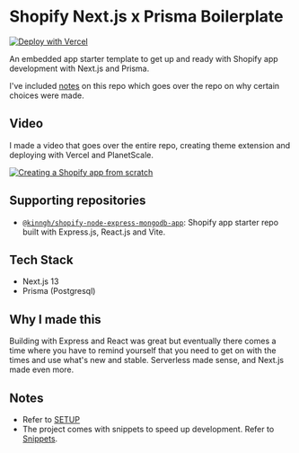 # Shopify Next.js x Prisma Boilerplate

[![Deploy with Vercel](https://vercel.com/button)](https://vercel.com/new/clone?repository-url=https%3A%2F%2Fgithub.com%2Fkinngh%2Fshopify-nextjs-prisma-app&env=SHOPIFY_API_KEY,SHOPIFY_API_SECRET,SHOPIFY_API_SCOPES,SHOPIFY_APP_URL,SHOPIFY_API_VERSION,DATABASE_URL,ENCRYPTION_STRING&project-name=shopify-next-prisma-app&repository-name=kinngh-shopify-next-prisma-app&redirect-url=https%3A%2F%2Ftwitter.com%2Fkinngh)

An embedded app starter template to get up and ready with Shopify app development with Next.js and Prisma.

I've included [notes](/docs/NOTES.md) on this repo which goes over the repo on why certain choices were made.

## Video

I made a video that goes over the entire repo, creating theme extension and deploying with Vercel and PlanetScale.

[![Creating a Shopify app from scratch](http://i3.ytimg.com/vi/Z_JFpEJRh_g/hqdefault.jpg)](https://www.youtube.com/watch?v=Z_JFpEJRh_g)

## Supporting repositories

- [`@kinngh/shopify-node-express-mongodb-app`](https://github.com/kinngh/shopify-node-express-mongodb-app): Shopify app starter repo built with Express.js, React.js and Vite.

## Tech Stack

- Next.js 13
- Prisma (Postgresql)

## Why I made this

Building with Express and React was great but eventually there comes a time where you have to remind yourself that you need to get on with the times and use what's new and stable. Serverless made sense, and Next.js made even more.

## Notes

- Refer to [SETUP](/docs/SETUP.md)
- The project comes with snippets to speed up development. Refer to [Snippets](/docs/SNIPPETS.md).
